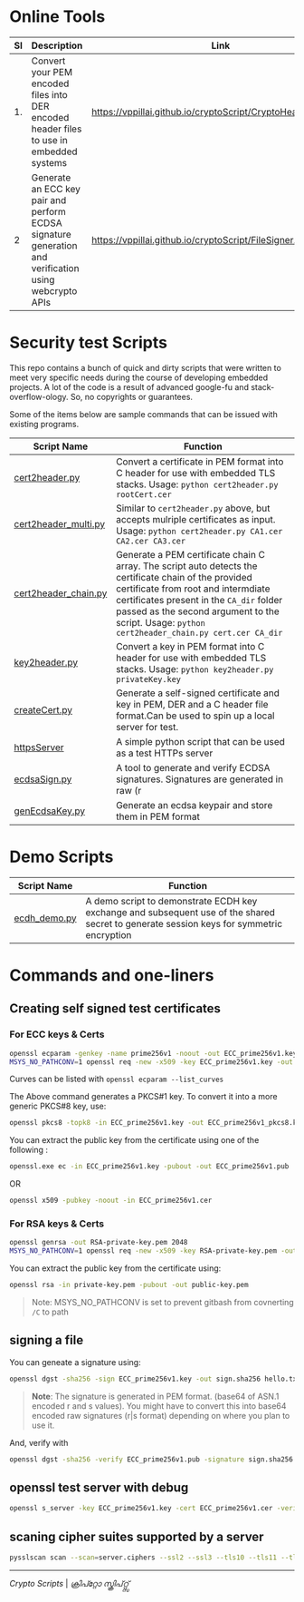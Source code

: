 
# Online Tools

|  Sl 	| Description  	| Link  	|
| ---	  | ---	          | ---	    |
|   1.  |        Convert your PEM encoded files into DER encoded header files to use in embedded systems     	|    https://vppillai.github.io/cryptoScript/CryptoHeaderGen.html   	|
|   2   | Generate an ECC key pair and perform ECDSA signature generation and verification using webcrypto APIs| https://vppillai.github.io/cryptoScript/FileSigner.html|



# Security test Scripts

This repo contains a bunch of quick and dirty scripts that were written to meet very specific needs during the course of developing embedded projects. A lot of the code is a result of advanced google-fu and stack-overflow-ology.  So, no copyrights or guarantees.

Some of the items below are sample commands that can be issued with existing programs. 

| Script Name                                  | Function                                                                                                                                                                                                                                                                                    |
| -------------------------------------------- | ------------------------------------------------------------------------------------------------------------------------------------------------------------------------------------------------------------------------------------------------------------------------------------------- |
| [cert2header.py](cert2header.py)             | Convert a certificate in PEM format into C header for use with embedded TLS stacks. Usage: `python cert2header.py rootCert.cer`                                                                                                                                                             |
| [cert2header_multi.py](cert2header_multi.py) | Similar to `cert2header.py` above, but accepts mulriple certificates as input.  Usage: `python cert2header.py CA1.cer CA2.cer CA3.cer`                                                                                                                                                      |
| [cert2header_chain.py](cert2header_chain.py) | Generate a PEM certificate chain C array. The script auto detects the certificate chain of the provided certificate from root and intermdiate certificates present in the `CA_dir` folder passed as the second argument to the script. Usage: `python cert2header_chain.py cert.cer CA_dir` |
| [key2header.py](key2header.py)               | Convert a key in PEM format into C header for use with embedded TLS stacks. Usage: `python key2header.py privateKey.key`                                                                                                                                                                    |
| [createCert.py](createCert.py)               | Generate a self-signed certificate and key in PEM, DER and a C header file format.Can be used to spin up a local server for test.                                                                                                                                                           |
| [httpsServer](httpsServer)                   | A simple python script that can be used as a test HTTPs server                                                                                                                                                                                                                              |
| [ecdsaSign.py](ecdsaSign.py)                 | A tool to generate and verify ECDSA signatures. Signatures are generated in raw (r                                                                                                                                                                                                          | s) format and then base64 encoded. |
| [genEcdsaKey.py](genEcdsaKey.py)             | Generate an ecdsa keypair and store them in PEM format                                                                                                                                                                                                                                      |

# Demo Scripts

| Script Name                        | Function                                                                                                                                 |
| ---------------------------------- | ---------------------------------------------------------------------------------------------------------------------------------------- |
| [ecdh_demo.py](demos/ecdh_demo.py) | A demo script to demonstrate ECDH key exchange and subsequent use of the shared secret to generate session keys for symmetric encryption |

# Commands and one-liners

## Creating self signed test certificates

### For ECC keys & Certs

```bash
openssl ecparam -genkey -name prime256v1 -noout -out ECC_prime256v1.key
MSYS_NO_PATHCONV=1 openssl req -new -x509 -key ECC_prime256v1.key -out ECC_prime256v1.cer -days 900000 -subj "/C=IN/ST=Kerala/L=Kollam/O=embeddedinn/CN=embeddedinn"
```

Curves can be listed with `openssl ecparam --list_curves`

The Above command generates a PKCS#1 key. To convert it into a more generic PKCS#8 key, use:

```bash
openssl pkcs8 -topk8 -in ECC_prime256v1.key -out ECC_prime256v1_pkcs8.key  -nocrypt
```


You can extract the public key from the certificate using one of the following :

```bash
openssl.exe ec -in ECC_prime256v1.key -pubout -out ECC_prime256v1.pub
```

OR

```bash
openssl x509 -pubkey -noout -in ECC_prime256v1.cer
```


### For RSA keys & Certs

```bash
openssl genrsa -out RSA-private-key.pem 2048
MSYS_NO_PATHCONV=1 openssl req -new -x509 -key RSA-private-key.pem -out RSA_Cert.cer -days 900000 -subj "/C=IN/ST=Kerala/L=Kollam/O=embeddedinn/CN=embeddedinn"
```

You can extract the public key from the certificate using:


```bash
openssl rsa -in private-key.pem -pubout -out public-key.pem
```

> Note: MSYS_NO_PATHCONV is set to prevent gitbash from covnerting `/C` to path

## signing a file

You can geneate a signature using:

```bash
openssl dgst -sha256 -sign ECC_prime256v1.key -out sign.sha256 hello.txt
```

> **Note**: The signature is generated in PEM format. (base64 of ASN.1 encoded r and s values). You might have to convert this into base64 encoded raw signatures (r|s format) depending on where you plan to use it. 

And, verify with

```bash
openssl dgst -sha256 -verify ECC_prime256v1.pub -signature sign.sha256 hello.txt
```

## openssl test server with debug

```bash
openssl s_server -key ECC_prime256v1.key -cert ECC_prime256v1.cer -verify 2 -accept 8883 -debug -msg -CApath capath/ -state
```

## scaning cipher suites supported by a server

```bash
pysslscan scan --scan=server.ciphers --ssl2 --ssl3 --tls10 --tls11 --tls12 test.mosquitto.org:8883
```

--------------------
_Crypto Scripts_ | _ക്രിപ്റ്റോ സ്ക്രിപ്റ്റ്സ്_ 
